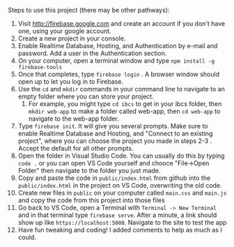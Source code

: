 Steps to use this project (there may be other pathways):

1. Visit http://firebase.google.com and create an account if you don't have one, using your google account.
2. Create a new project in your console.
3. Enable Realtime Database, Hosting, and Authentication by e-mail and password. Add a user in the Authentication section.
3. On your computer, open a terminal window and type `npm install -g firebase-tools`
4. Once that completes, type `firebase login` . A browser window should open up to let you log in to Firebase.
5. Use the `cd` and `mkdir` commands in your command line to navigate to an empty folder where you can store your project.
   1. For example, you might type `cd ibcs` to get in your ibcs folder, then `mkdir web-app` to make a folder called web-app, then `cd web-app` to navigate to the web-app folder.
6. Type `firebase init`. It will give you several prompts. Make sure to enable Realtime Database and Hosting, and "Connect to an existing project", where you can choose the project you made in steps 2-3 . Accept the default for all other prompts.
7. Open the folder in Visual Studio Code. You can usually do this by typing `code .` or you can open VS Code yourself and chooce "File->Open Folder" then navigate to the folder you just made.
8. Copy and paste the code in `public/index.html` from github into the `public/index.html` in the project on VS Code, overwriting the old code.
9. Create new files in `public` on your computer called `main.css` and `main.js` and copy the code from this project into those files
10. Go back to VS Code, open a Terminal with `Terminal -> New Terminal` and in that terminal type `firebase serve`. After a minute, a link should show up like `https://localhost:5000`. Navigate to the site to test the app
11. Have fun tweaking and coding! I added comments to help as much as I could.